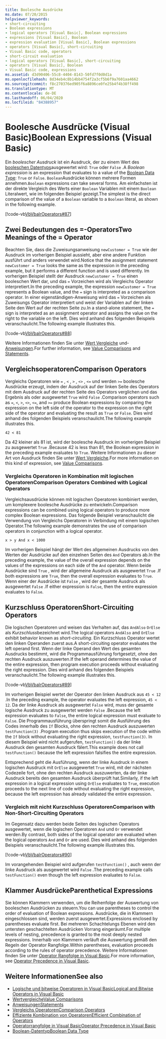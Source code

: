 ```yaml
---
title: Boolesche Ausdrücke
ms.date: 07/20/2015
helpviewer_keywords:
- short-circuiting
- Boolean expressions
- logical operators [Visual Basic], Boolean expressions
- expressions [Visual Basic], Boolean
- expression evaluation [Visual Basic], Boolean expressions
- operators [Visual Basic], short-circuiting
- Visual Basic code, operators
- short-circuit evaluation
- logical operators [Visual Basic], short-circuiting
- operators [Visual Basic], Boolean
- Visual Basic code, expressions
ms.assetid: d3d90406-55c8-4404-8143-50fd7f0d0d1a
ms.openlocfilehash: 8d34eb4c8b14bb4754f2a3cf5b6f9a7601aa4662
ms.sourcegitcommit: f8c270376ed905f6a8896ce0fe25b4f4b38ff498
ms.translationtype: MT
ms.contentlocale: de-DE
ms.lasthandoff: 06/04/2020
ms.locfileid: "84388957"
---
```

# <a name="boolean-expressions-visual-basic"></a><span data-ttu-id="ade1b-102">Boolesche Ausdrücke (Visual Basic)</span><span class="sxs-lookup"><span data-stu-id="ade1b-102">Boolean Expressions (Visual Basic)</span></span>
<span data-ttu-id="ade1b-103">Ein *boolescher Ausdruck* ist ein Ausdruck, der zu einem Wert des [booleschen Datentyps](../../../language-reference/data-types/boolean-data-type.md)ausgewertet wird: `True` oder `False` .</span><span class="sxs-lookup"><span data-stu-id="ade1b-103">A *Boolean expression* is an expression that evaluates to a value of the [Boolean Data Type](../../../language-reference/data-types/boolean-data-type.md): `True` or `False`.</span></span> <span data-ttu-id="ade1b-104">`Boolean`Ausdrücke können mehrere Formen annehmen.</span><span class="sxs-lookup"><span data-stu-id="ade1b-104">`Boolean` expressions can take several forms.</span></span> <span data-ttu-id="ade1b-105">Am einfachsten ist der direkte Vergleich des Werts einer `Boolean` Variablen mit einem `Boolean` Literalwert, wie im folgenden Beispiel gezeigt.</span><span class="sxs-lookup"><span data-stu-id="ade1b-105">The simplest is the direct comparison of the value of a `Boolean` variable to a `Boolean` literal, as shown in the following example.</span></span>  
  
 [!code-vb[VbVbalrOperators#87](~/samples/snippets/visualbasic/VS_Snippets_VBCSharp/VbVbalrOperators/VB/Class1.vb#87)]  
  
## <a name="two-meanings-of-the--operator"></a><span data-ttu-id="ade1b-106">Zwei Bedeutungen des =-Operators</span><span class="sxs-lookup"><span data-stu-id="ade1b-106">Two Meanings of the = Operator</span></span>  
 <span data-ttu-id="ade1b-107">Beachten Sie, dass die Zuweisungsanweisung `newCustomer = True` wie der Ausdruck im vorherigen Beispiel aussieht, aber eine andere Funktion ausführt und anders verwendet wird.</span><span class="sxs-lookup"><span data-stu-id="ade1b-107">Notice that the assignment statement `newCustomer = True` looks the same as the expression in the preceding example, but it performs a different function and is used differently.</span></span> <span data-ttu-id="ade1b-108">Im vorherigen Beispiel stellt der Ausdruck `newCustomer = True` einen booleschen Wert dar, und das `=` Vorzeichen wird als Vergleichs Operator interpretiert.</span><span class="sxs-lookup"><span data-stu-id="ade1b-108">In the preceding example, the expression `newCustomer = True` represents a Boolean value, and the `=` sign is interpreted as a comparison operator.</span></span> <span data-ttu-id="ade1b-109">In einer eigenständigen-Anweisung wird das `=` Vorzeichen als Zuweisungs Operator interpretiert und weist der Variablen auf der linken Seite den Wert auf der rechten Seite zu.</span><span class="sxs-lookup"><span data-stu-id="ade1b-109">In a stand-alone statement, the `=` sign is interpreted as an assignment operator and assigns the value on the right to the variable on the left.</span></span> <span data-ttu-id="ade1b-110">Dies wird anhand des folgenden Beispiels veranschaulicht.</span><span class="sxs-lookup"><span data-stu-id="ade1b-110">The following example illustrates this.</span></span>  
  
 [!code-vb[VbVbalrOperators#88](~/samples/snippets/visualbasic/VS_Snippets_VBCSharp/VbVbalrOperators/VB/Class1.vb#88)]  
  
 <span data-ttu-id="ade1b-111">Weitere Informationen finden Sie unter [Wert Vergleiche](value-comparisons.md) und- [Anweisungen](../../../language-reference/statements/index.md).</span><span class="sxs-lookup"><span data-stu-id="ade1b-111">For further information, see [Value Comparisons](value-comparisons.md) and [Statements](../../../language-reference/statements/index.md).</span></span>  
  
## <a name="comparison-operators"></a><span data-ttu-id="ade1b-112">Vergleichsoperatoren</span><span class="sxs-lookup"><span data-stu-id="ade1b-112">Comparison Operators</span></span>  
 <span data-ttu-id="ade1b-113">Vergleichs Operatoren wie `=` , `<` , `>` , `<>` , `<=` und werden `>=` boolesche Ausdrücke erzeugt, indem der Ausdruck auf der linken Seite des Operators mit dem Ausdruck auf der rechten Seite des Operators verglichen und das Ergebnis als oder ausgewertet `True` wird `False` .</span><span class="sxs-lookup"><span data-stu-id="ade1b-113">Comparison operators such as `=`, `<`, `>`, `<>`, `<=`, and `>=` produce Boolean expressions by comparing the expression on the left side of the operator to the expression on the right side of the operator and evaluating the result as `True` or `False`.</span></span> <span data-ttu-id="ade1b-114">Dies wird anhand des folgenden Beispiels veranschaulicht.</span><span class="sxs-lookup"><span data-stu-id="ade1b-114">The following example illustrates this.</span></span>  
  
 `42 < 81`  
  
 <span data-ttu-id="ade1b-115">Da 42 kleiner als 81 ist, wird der boolesche Ausdruck im vorherigen Beispiel zu ausgewertet `True` .</span><span class="sxs-lookup"><span data-stu-id="ade1b-115">Because 42 is less than 81, the Boolean expression in the preceding example evaluates to `True`.</span></span> <span data-ttu-id="ade1b-116">Weitere Informationen zu dieser Art von Ausdruck finden Sie unter [Wert Vergleiche](value-comparisons.md).</span><span class="sxs-lookup"><span data-stu-id="ade1b-116">For more information on this kind of expression, see [Value Comparisons](value-comparisons.md).</span></span>  
  
### <a name="comparison-operators-combined-with-logical-operators"></a><span data-ttu-id="ade1b-117">Vergleichs Operatoren in Kombination mit logischen Operatoren</span><span class="sxs-lookup"><span data-stu-id="ade1b-117">Comparison Operators Combined with Logical Operators</span></span>  
 <span data-ttu-id="ade1b-118">Vergleichsausdrücke können mit logischen Operatoren kombiniert werden, um komplexere boolesche Ausdrücke zu entwickeln.</span><span class="sxs-lookup"><span data-stu-id="ade1b-118">Comparison expressions can be combined using logical operators to produce more complex Boolean expressions.</span></span> <span data-ttu-id="ade1b-119">Das folgende Beispiel veranschaulicht die Verwendung von Vergleichs Operatoren in Verbindung mit einem logischen Operator.</span><span class="sxs-lookup"><span data-stu-id="ade1b-119">The following example demonstrates the use of comparison operators in conjunction with a logical operator.</span></span>  
  
 `x > y And x < 1000`  
  
 <span data-ttu-id="ade1b-120">Im vorherigen Beispiel hängt der Wert des allgemeinen Ausdrucks von den Werten der Ausdrücke auf den einzelnen Seiten des `And` Operators ab.</span><span class="sxs-lookup"><span data-stu-id="ade1b-120">In the preceding example, the value of the overall expression depends on the values of the expressions on each side of the `And` operator.</span></span> <span data-ttu-id="ade1b-121">Wenn beide Ausdrücke sind `True` , wird der allgemeine Ausdruck als ausgewertet `True` .</span><span class="sxs-lookup"><span data-stu-id="ade1b-121">If both expressions are `True`, then the overall expression evaluates to `True`.</span></span> <span data-ttu-id="ade1b-122">Wenn einer der Ausdrücke ist `False` , wird der gesamte Ausdruck als ausgewertet `False` .</span><span class="sxs-lookup"><span data-stu-id="ade1b-122">If either expression is `False`, then the entire expression evaluates to `False`.</span></span>  
  
## <a name="short-circuiting-operators"></a><span data-ttu-id="ade1b-123">Kurzschluss Operatoren</span><span class="sxs-lookup"><span data-stu-id="ade1b-123">Short-Circuiting Operators</span></span>  
 <span data-ttu-id="ade1b-124">Die logischen Operatoren und weisen das Verhalten auf, das `AndAlso` `OrElse` als *Kurzschluss*bezeichnet wird.</span><span class="sxs-lookup"><span data-stu-id="ade1b-124">The logical operators `AndAlso` and `OrElse` exhibit behavior known as *short-circuiting*.</span></span> <span data-ttu-id="ade1b-125">Ein Kurzschluss Operator wertet den linken Operanden zuerst aus.</span><span class="sxs-lookup"><span data-stu-id="ade1b-125">A short-circuiting operator evaluates the left operand first.</span></span> <span data-ttu-id="ade1b-126">Wenn der linke Operand den Wert des gesamten Ausdrucks bestimmt, wird die Programmausführung fortgesetzt, ohne den rechten Ausdruck auszuwerten.</span><span class="sxs-lookup"><span data-stu-id="ade1b-126">If the left operand determines the value of the entire expression, then program execution proceeds without evaluating the right expression.</span></span> <span data-ttu-id="ade1b-127">Dies wird anhand des folgenden Beispiels veranschaulicht.</span><span class="sxs-lookup"><span data-stu-id="ade1b-127">The following example illustrates this.</span></span>  
  
 [!code-vb[VbVbalrOperators#89](~/samples/snippets/visualbasic/VS_Snippets_VBCSharp/VbVbalrOperators/VB/Class1.vb#89)]  
  
 <span data-ttu-id="ade1b-128">Im vorherigen Beispiel wertet der Operator den linken Ausdruck aus `45 < 12` .</span><span class="sxs-lookup"><span data-stu-id="ade1b-128">In the preceding example, the operator evaluates the left expression, `45 < 12`.</span></span> <span data-ttu-id="ade1b-129">Da der linke Ausdruck als ausgewertet `False` wird, muss der gesamte logische Ausdruck zu ausgewertet werden `False` .</span><span class="sxs-lookup"><span data-stu-id="ade1b-129">Because the left expression evaluates to `False`, the entire logical expression must evaluate to `False`.</span></span> <span data-ttu-id="ade1b-130">Die Programmausführung überspringt somit die Ausführung des Codes innerhalb des `If` Blocks, ohne den rechten Ausdruck auszuwerten `testFunction(3)` .</span><span class="sxs-lookup"><span data-stu-id="ade1b-130">Program execution thus skips execution of the code within the `If` block without evaluating the right expression, `testFunction(3)`.</span></span> <span data-ttu-id="ade1b-131">In diesem Beispiel wird nicht aufgerufen, `testFunction()` da der linke Ausdruck den gesamten Ausdruck fälert.</span><span class="sxs-lookup"><span data-stu-id="ade1b-131">This example does not call `testFunction()` because the left expression falsifies the entire expression.</span></span>  
  
 <span data-ttu-id="ade1b-132">Entsprechend geht die Ausführung, wenn der linke Ausdruck in einem logischen Ausdruck mit `OrElse` ausgewertet `True` wird, mit der nächsten Codezeile fort, ohne den rechten Ausdruck auszuwerten, da der linke Ausdruck bereits den gesamten Ausdruck überprüft hat.</span><span class="sxs-lookup"><span data-stu-id="ade1b-132">Similarly, if the left expression in a logical expression using `OrElse` evaluates to `True`, execution proceeds to the next line of code without evaluating the right expression, because the left expression has already validated the entire expression.</span></span>  
  
### <a name="comparison-with-non-short-circuiting-operators"></a><span data-ttu-id="ade1b-133">Vergleich mit nicht Kurzschluss Operatoren</span><span class="sxs-lookup"><span data-stu-id="ade1b-133">Comparison with Non-Short-Circuiting Operators</span></span>  
 <span data-ttu-id="ade1b-134">Im Gegensatz dazu werden beide Seiten des logischen Operators ausgewertet, wenn die logischen Operatoren `And` und `Or` verwendet werden.</span><span class="sxs-lookup"><span data-stu-id="ade1b-134">By contrast, both sides of the logical operator are evaluated when the logical operators `And` and `Or` are used.</span></span> <span data-ttu-id="ade1b-135">Dies wird anhand des folgenden Beispiels veranschaulicht.</span><span class="sxs-lookup"><span data-stu-id="ade1b-135">The following example illustrates this.</span></span>  
  
 [!code-vb[VbVbalrOperators#90](~/samples/snippets/visualbasic/VS_Snippets_VBCSharp/VbVbalrOperators/VB/Class1.vb#90)]  
  
 <span data-ttu-id="ade1b-136">Im vorangehenden Beispiel wird aufgerufen `testFunction()` , auch wenn der linke Ausdruck als ausgewertet wird `False` .</span><span class="sxs-lookup"><span data-stu-id="ade1b-136">The preceding example calls `testFunction()` even though the left expression evaluates to `False`.</span></span>  
  
## <a name="parenthetical-expressions"></a><span data-ttu-id="ade1b-137">Klammer Ausdrücke</span><span class="sxs-lookup"><span data-stu-id="ade1b-137">Parenthetical Expressions</span></span>  
 <span data-ttu-id="ade1b-138">Sie können Klammern verwenden, um die Reihenfolge der Auswertung von booleschen Ausdrücken zu steuern.</span><span class="sxs-lookup"><span data-stu-id="ade1b-138">You can use parentheses to control the order of evaluation of Boolean expressions.</span></span> <span data-ttu-id="ade1b-139">Ausdrücke, die in Klammern eingeschlossen sind, werden zuerst ausgewertet.</span><span class="sxs-lookup"><span data-stu-id="ade1b-139">Expressions enclosed by parentheses evaluate first.</span></span> <span data-ttu-id="ade1b-140">Bei mehreren Schachtelungs Ebenen wird den untersten geschachtelten Ausdrücken Vorrang eingeräumt.</span><span class="sxs-lookup"><span data-stu-id="ade1b-140">For multiple levels of nesting, precedence is granted to the most deeply nested expressions.</span></span> <span data-ttu-id="ade1b-141">Innerhalb von Klammern verläuft die Auswertung gemäß den Regeln der Operator Rangfolge.</span><span class="sxs-lookup"><span data-stu-id="ade1b-141">Within parentheses, evaluation proceeds according to the rules of operator precedence.</span></span> <span data-ttu-id="ade1b-142">Weitere Informationen finden Sie unter [Operator Rangfolge in Visual Basic](../../../language-reference/operators/operator-precedence.md).</span><span class="sxs-lookup"><span data-stu-id="ade1b-142">For more information, see [Operator Precedence in Visual Basic](../../../language-reference/operators/operator-precedence.md).</span></span>  
  
## <a name="see-also"></a><span data-ttu-id="ade1b-143">Weitere Informationen</span><span class="sxs-lookup"><span data-stu-id="ade1b-143">See also</span></span>

- [<span data-ttu-id="ade1b-144">Logische und bitweise Operatoren in Visual Basic</span><span class="sxs-lookup"><span data-stu-id="ade1b-144">Logical and Bitwise Operators in Visual Basic</span></span>](logical-and-bitwise-operators.md)
- [<span data-ttu-id="ade1b-145">Wertvergleiche</span><span class="sxs-lookup"><span data-stu-id="ade1b-145">Value Comparisons</span></span>](value-comparisons.md)
- [<span data-ttu-id="ade1b-146">Anweisungen</span><span class="sxs-lookup"><span data-stu-id="ade1b-146">Statements</span></span>](../statements.md)
- [<span data-ttu-id="ade1b-147">Vergleichs Operatoren</span><span class="sxs-lookup"><span data-stu-id="ade1b-147">Comparison Operators</span></span>](../../../language-reference/operators/comparison-operators.md)
- [<span data-ttu-id="ade1b-148">Effiziente Kombination von Operatoren</span><span class="sxs-lookup"><span data-stu-id="ade1b-148">Efficient Combination of Operators</span></span>](efficient-combination-of-operators.md)
- [<span data-ttu-id="ade1b-149">Operatorrangfolge in Visual Basic</span><span class="sxs-lookup"><span data-stu-id="ade1b-149">Operator Precedence in Visual Basic</span></span>](../../../language-reference/operators/operator-precedence.md)
- [<span data-ttu-id="ade1b-150">Boolean-Datentyp</span><span class="sxs-lookup"><span data-stu-id="ade1b-150">Boolean Data Type</span></span>](../../../language-reference/data-types/boolean-data-type.md)
